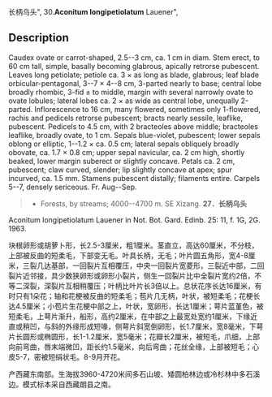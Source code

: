 长柄乌头",
30.**Aconitum longipetiolatum** Lauener",

## Description
Caudex ovate or carrot-shaped, 2.5--3 cm, ca. 1 cm in diam. Stem erect, to 60 cm tall, simple, basally becoming glabrous, apically retrorse pubescent. Leaves long petiolate; petiole ca. 3 × as long as blade, glabrous; leaf blade orbicular-pentagonal, 3--7 × 4--8 cm, 3-parted nearly to base; central lobe broadly rhombic, 3-fid ± to middle, margin with several narrowly ovate to ovate lobules; lateral lobes ca. 2 × as wide as central lobe, unequally 2-parted. Inflorescence to 16 cm, many flowered, sometimes only 1-flowered, rachis and pedicels retrorse pubescent; bracts nearly sessile, leaflike, pubescent. Pedicels to 4.5 cm, with 2 bracteoles above middle; bracteoles leaflike, broadly ovate, to 1 cm. Sepals blue-violet, pubescent; lower sepals oblong or elliptic, 1--1.2 × ca. 0.5 cm; lateral sepals obliquely broadly obovate, ca. 1.7 × 0.8 cm; upper sepal navicular, ca. 2 cm high, shortly beaked, lower margin suberect or slightly concave. Petals ca. 2 cm, pubescent; claw curved, slender; lip slightly concave at apex; spur incurved, ca. 1.5 mm. Stamens pubescent distally; filaments entire. Carpels 5--7, densely sericeous. Fr. Aug--Sep.

> * Forests, by streams; 4000--4700 m. SE Xizang.
**27．长柄乌头**

Aconitum longipetiolatum Lauener in Not. Bot. Gard. Edinb. 25: 11, f. 1G, 2G. 1963.

块根卵形或胡萝卜形，长2.5-3厘米，粗1厘米。茎直立，高达60厘米，不分枝，上部被反曲的短柔毛，下部变无毛。叶具长柄，无毛；叶片圆五角形，宽4-8厘米，三裂几达基部，一回裂片互相覆压，中央一回裂片宽菱形，三裂近中部，二回裂片近邻接，具少数狭卵形或卵形小裂片，侧生一回裂片比中全裂片宽约2倍，不等二深裂，深裂片互相稍覆压；叶柄比叶片长3倍以上。总状花序长达16厘米，有时只有1朵花；轴和花梗被反曲的短柔毛；苞片几无柄，叶状，被短柔毛；花梗长达4.5厘米；小苞片生花梗中部之上，叶状，宽卵形，长达1厘米；萼片蓝堇色，被短柔毛，上萼片渐升，船形，高约2厘米，在中部之上最宽处宽约1厘米，下缘近直或稍凹，与斜的外缘形成短喙，侧萼片斜宽倒卵形，长1.7厘米，宽8毫米，下萼片长圆形或椭圆形，长1-1.2厘米，宽5毫米；花瓣长2厘米，被短毛，爪细，上部向前弯曲，唇末端微凹，距长约1.5毫米，向后弯曲；花丝全缘，上部被短毛；心皮5-7，密被短绢状毛。8-9月开花。

产西藏东南部。生海拔3960-4720米间多石山坡、矮圆柏林边或冷杉林中多石溪边。模式标本采自西藏朗县之南。
